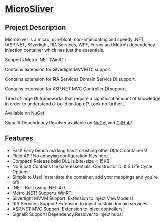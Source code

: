 # [MicroSliver](http://microsliver.codeplex.com)


Project Description
-------------------

MicroSliver is a micro, non-bloat, non-intimidating and speedy .NET (ASP.NET, Silverlight, RIA Services, WPF, Forms and Metro!) dependency injection container which has just the essentials.

Supports Metro .NET (WinRT)

Contains extension for Silverlight MVVM DI support.

Contains extension for RIA Services Domain Service DI support.

Contains extension for ASP.NET MVC Controller DI support.

Tired of large DI frameworks that require a significant amount of knowledge in order to understand or build on top of?  Look no further...

Available on [NuGet](http://nuget.org/packages/microsliver)!

SignalR Dependency Resolver available on [NuGet](http://nuget.org/packages/signalr.microsliver) and [GitHub](https://github.com/jbillmann/SignalR.MicroSliver)!

Features
--------

- Fast!  Early bench marking has it crushing other DI/IoC containers!
- Fluid API!  No annoying configuration files here.
- Compact!  Release build DLL is bite-size < 15KB.
- No Bloat!  Contains the bare essentials:  Constructor DI &  3 Life Cycle Options!
- Simple to Use!  Instantiate the container, add your mappings and you're off!
- .NET!  Built using .NET 4.0.
- Metro .NET! Supports WinRT!
- Silverlight MVVM Support!  Extension to inject ViewModels!
- RIA Services Support! Extension to inject custom domain services!
- ASP.NET MVC Support!  Extension to inject controllers!
- SignalR Support! Dependency Resolver to inject hubs!